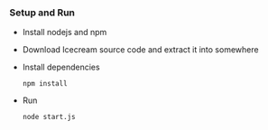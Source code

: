 ### Setup and Run
*   Install nodejs and npm
*   Download Icecream source code and extract it into somewhere 
*   Install dependencies

        npm install
*   Run   

        node start.js		

